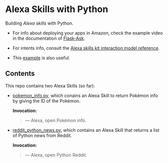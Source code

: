 # Alexa Skills with Python

Building *Alexa skills* with Python.

* For info about deploying your apps in Amazon, check the example video in the documentation of [Flask-Ask](https://flask-ask.readthedocs.io/en/latest/).

* For intents info, consult the [Alexa skills kit interaction model reference](https://developer.amazon.com/public/solutions/alexa/alexa-skills-kit/docs/alexa-skills-kit-interaction-model-reference).

* This [example](https://developer.amazon.com/blogs/post/Tx14R0IYYGH3SKT/Flask-Ask-A-New-Python-Framework-for-Rapid-Alexa-Skills-Kit-Development) is also useful.

## Contents

This repo contains two Alexa Skills (so far):

* [pokemon_info.py](https://github.com/RodolfoFerro/AlexaSkills-w-Python/blob/master/pokemon_info.py), which conains an Alexa Skill to return Pokémon info by giving the ID of the Pokémon.

  **Invocation:**
  > –– Alexa, open Pokémon info.

* [reddit_python_news.py](https://github.com/RodolfoFerro/AlexaSkills-w-Python/blob/master/reddit_python_news.py), which contains an Alexa Skill that returns a list of Python news from Reddit.

  **Invocation:**
  > –– Alexa, open Python Reddit.
